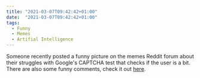 ```yaml
---
title: "2021-03-07T09:42:42+01:00"
date:  "2021-03-07T09:42:42+01:00"
tags:
  - Funny
  - Memes
  - Artifial Intelligence
---
```


Someone recently posted a funny picture on the memes Reddit forum about their struggles with Google's CAPTCHA test that checks if the user is a bit. There are also some funny comments, check it out [here](https://archive.vn/eYeDR).
